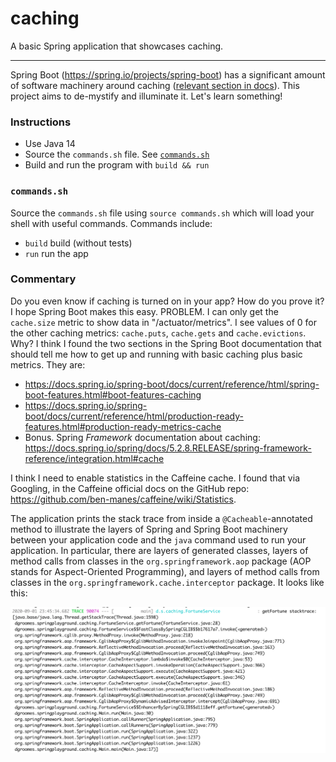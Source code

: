 # caching

A basic Spring application that showcases caching.

---

Spring Boot (<https://spring.io/projects/spring-boot>) has a significant amount of software machinery around caching ([relevant
section in docs](https://docs.spring.io/spring-boot/docs/current/reference/html/spring-boot-features.html#boot-features-caching)).
This project aims to de-mystify and illuminate it. Let's learn something!

### Instructions

* Use Java 14
* Source the `commands.sh` file. See [`commands.sh`](#commandssh)
* Build and run the program with `build && run`

### `commands.sh`

Source the `commands.sh` file using `source commands.sh` which will load your shell with useful commands. Commands
include:

  * `build` build (without tests)
  * `run` run the app

### Commentary

Do you even know if caching is turned on in your app? How do you prove it? I hope Spring Boot makes this easy.
PROBLEM. I can only get the `cache.size` metric to show data in "/actuator/metrics". I see values of 0 for the other 
caching metrics: `cache.puts`, `cache.gets` and `cache.evictions`. Why? I think I found the two sections in the
Spring Boot documentation that should tell me how to get up and running with basic caching plus basic metrics. They are:

* <https://docs.spring.io/spring-boot/docs/current/reference/html/spring-boot-features.html#boot-features-caching>
* <https://docs.spring.io/spring-boot/docs/current/reference/html/production-ready-features.html#production-ready-metrics-cache>
* Bonus. Spring *Framework* documentation about caching: <https://docs.spring.io/spring/docs/5.2.8.RELEASE/spring-framework-reference/integration.html#cache>

I think I need to enable statistics in the Caffeine cache. I found that via Googling, in the Caffeine official docs on
the GitHub repo: <https://github.com/ben-manes/caffeine/wiki/Statistics>. 

The application prints the stack trace from inside a `@Cacheable`-annotated method to illustrate the layers of Spring
and Spring Boot machinery between your application code and the `java` command used to run your application. In
particular, there are layers of generated classes, layers of method calls from classes in the `org.springframework.aop`
package (AOP stands for Aspect-Oriented Programming), and layers of method calls from classes in the `org.springframework.cache.interceptor`
package. It looks like this:

![stack trace](screenshots/stack-trace.png)
